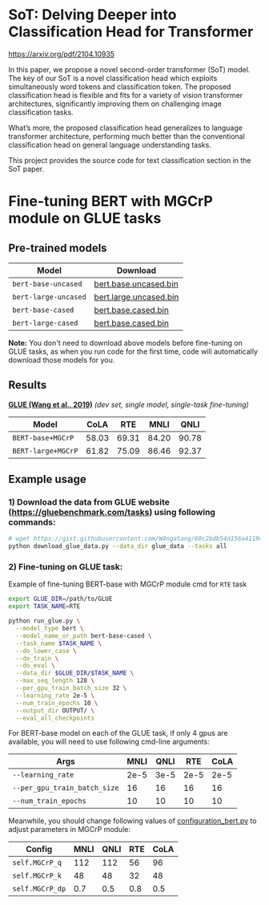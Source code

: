 # SoT: Delving Deeper into Classification Head for Transformer

https://arxiv.org/pdf/2104.10935

In this paper, we propose a novel second-order transformer (SoT) model. The key of our SoT is a novel classification head which exploits simultaneously word tokens and classification token. The proposed classification head is flexible and fits for a variety of vision transformer architectures, significantly improving them on challenging image classification tasks. 

What’s more, the proposed classification head generalizes to language transformer architecture, performing much better than the conventional classification head on general language understanding tasks. 

This project provides the source code for text classification section in the SoT paper.

# Fine-tuning BERT with MGCrP module on GLUE tasks

## Pre-trained models

Model | Download
---|---
`bert-base-uncased` | [bert.base.uncased.bin](https://s3.amazonaws.com/models.huggingface.co/bert/bert-base-uncased-pytorch_model.bin)
`bert-large-uncased` | [bert.large.uncased.bin](https://s3.amazonaws.com/models.huggingface.co/bert/bert-large-uncased-pytorch_model.bin)
`bert-base-cased` | [bert.base.cased.bin](https://s3.amazonaws.com/models.huggingface.co/bert/bert-base-cased-pytorch_model.bin)
`bert-large-cased` | [bert.base.cased.bin](https://s3.amazonaws.com/models.huggingface.co/bert/bert-large-cased-pytorch_model.bin)

**Note:**
You don't need to download above models before fine-tuning on GLUE tasks, as when you run code for the first time, code will automatically download those models for you.

## Results

**[GLUE (Wang et al., 2019)](https://gluebenchmark.com/)**
_(dev set, single model, single-task fine-tuning)_

Model | CoLA | RTE | MNLI | QNLI 
---|---|---|---|---
`BERT-base+MGCrP` | 58.03 | 69.31 | 84.20 | 90.78 
`BERT-large+MGCrP` | 61.82 | 75.09 | 86.46 | 92.37 

## Example usage

### 1) Download the data from GLUE website (https://gluebenchmark.com/tasks) using following commands:
```bash
# wget https://gist.githubusercontent.com/W4ngatang/60c2bdb54d156a41194446737ce03e2e/raw/17b8dd0d724281ed7c3b2aeeda662b92809aadd5/download_glue_data.py
python download_glue_data.py --data_dir glue_data --tasks all
```

### 2) Fine-tuning on GLUE task:
Example of fine-tuning BERT-base with MGCrP module cmd for `RTE` task
```bash
export GLUE_DIR=/path/to/GLUE
export TASK_NAME=RTE

python run_glue.py \
  --model_type bert \
  --model_name_or_path bert-base-cased \
  --task_name $TASK_NAME \
  --do_lower_case \
  --do_train \
  --do_eval \
  --data_dir $GLUE_DIR/$TASK_NAME \
  --max_seq_length 128 \
  --per_gpu_train_batch_size 32 \
  --learning_rate 2e-5 \
  --num_train_epochs 10 \
  --output_dir OUTPUT/ \
  --eval_all_checkpoints 
```

For BERT-base model on each of the GLUE task, if only 4 gpus are available, you will need to use following cmd-line arguments:

Args | MNLI | QNLI | RTE | CoLA 
---|---|---|---|---
`--learning_rate` | 2e-5 | 3e-5 | 2e-5 | 2e-5 
`--per_gpu_train_batch_size` | 16 | 16 | 16 | 16
`--num_train_epochs` | 10 | 10 | 10 | 10

Meanwhile, you should change following values of [configuration_bert.py](transformers/configuration_bert.py) to adjust parameters in MGCrP module:

Config | MNLI | QNLI | RTE | CoLA 
---|---|---|---|---
`self.MGCrP_q` | 112 | 112 | 56 | 96
`self.MGCrP_k` | 48 | 48 | 32 | 48
`self.MGCrP_dp` | 0.7 | 0.5 | 0.8 | 0.5



